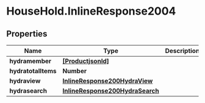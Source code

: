 # HouseHold.InlineResponse2004

## Properties

Name | Type | Description | Notes
------------ | ------------- | ------------- | -------------
**hydramember** | [**[Productjsonld]**](Productjsonld.md) |  | 
**hydratotalItems** | **Number** |  | [optional] 
**hydraview** | [**InlineResponse200HydraView**](InlineResponse200HydraView.md) |  | [optional] 
**hydrasearch** | [**InlineResponse200HydraSearch**](InlineResponse200HydraSearch.md) |  | [optional] 


